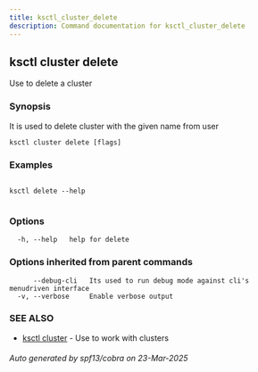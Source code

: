 ```yaml
---
title: ksctl_cluster_delete
description: Command documentation for ksctl_cluster_delete
---
```


## ksctl cluster delete

Use to delete a cluster

### Synopsis

It is used to delete cluster with the given name from user

```
ksctl cluster delete [flags]
```

### Examples

```

ksctl delete --help
		
```

### Options

```
  -h, --help   help for delete
```

### Options inherited from parent commands

```
      --debug-cli   Its used to run debug mode against cli's menudriven interface
  -v, --verbose     Enable verbose output
```

### SEE ALSO

* [ksctl cluster](ksctl_cluster.md)	 - Use to work with clusters

###### Auto generated by spf13/cobra on 23-Mar-2025
